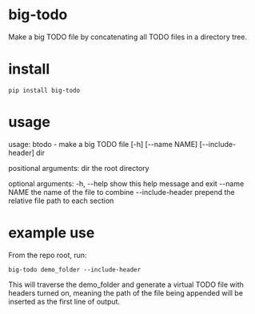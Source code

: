 # big-todo

Make a big TODO file by concatenating all TODO files in a directory tree.

# install

    pip install big-todo

# usage

usage: btodo - make a big TODO file [-h] [--name NAME] [--include-header] dir

positional arguments:
  dir               the root directory

optional arguments:
  -h, --help        show this help message and exit
  --name NAME       the name of the file to combine
  --include-header  prepend the relative file path to each section

# example use

From the repo root, run:

    big-todo demo_folder --include-header
    
This will traverse the demo_folder and generate a virtual TODO file with
headers turned on, meaning the path of the file being appended will be
inserted as the first line of output.  
    
   
